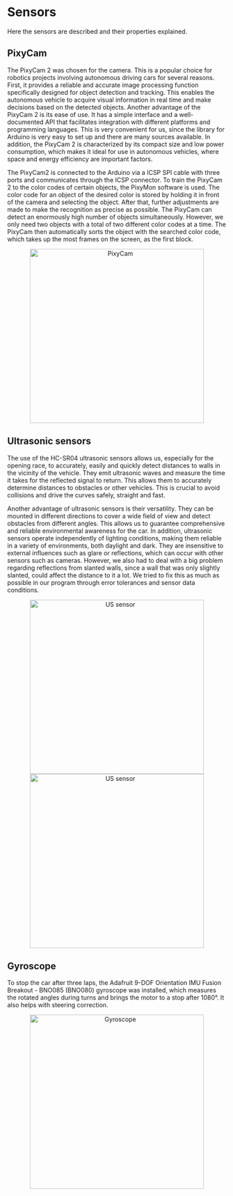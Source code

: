# Sensors
Here the sensors are described and their properties explained.
## PixyCam
The PixyCam 2 was chosen for the camera. This is a popular choice for robotics projects involving autonomous driving cars for several reasons. First, it provides a reliable and accurate image processing function specifically designed for object detection and tracking. This enables the autonomous vehicle to acquire visual information in real time and make decisions based on the detected objects.
Another advantage of the PixyCam 2 is its ease of use. It has a simple interface and a well-documented API that facilitates integration with different platforms and programming languages. This is very convenient for us, since the library for Arduino is very easy to set up and there are many sources available. In addition, the PixyCam 2 is characterized by its compact size and low power consumption, which makes it ideal for use in autonomous vehicles, where space and energy efficiency are important factors.

The PixyCam2 is connected to the Arduino via a ICSP SPI cable with three ports and communicates through the ICSP connector. To train the PixyCam 2 to the color codes of certain objects, the PixyMon software is used. The color code for an object of the desired color is stored by holding it in front of the camera and selecting the object. After that, further adjustments are made to make the recognition as precise as possible. The PixyCam can detect an enormously high number of objects simultaneously. However, we only need two objects with a total of two different color codes at a time. The PixyCam then automatically sorts the object with the searched color code, which takes up the most frames on the screen, as the first block.


<p align="center">
  <img src="https://github.com/SchroedingersBit/PfortGT-WRO/assets/109133963/eb3a5cff-a5a3-4a08-8798-f2fcd5b6ecfd" alt="PixyCam" width="400" />
</p>

## Ultrasonic sensors
The use of the HC-SR04 ultrasonic sensors allows us, especially for the opening race, to accurately, easily and quickly detect distances to walls in the vicinity of the vehicle. They emit ultrasonic waves and measure the time it takes for the reflected signal to return. This allows them to accurately determine distances to obstacles or other vehicles. This is crucial to avoid collisions and drive the curves safely, straight and fast.

Another advantage of ultrasonic sensors is their versatility. They can be mounted in different directions to cover a wide field of view and detect obstacles from different angles. This allows us to guarantee comprehensive and reliable environmental awareness for the car.
In addition, ultrasonic sensors operate independently of lighting conditions, making them reliable in a variety of environments, both daylight and dark. They are insensitive to external influences such as glare or reflections, which can occur with other sensors such as cameras. However, we also had to deal with a big problem regarding reflections from slanted walls, since a wall that was only slightly slanted, could affect the distance to it a lot. We tried to fix this as much as possible in our program through error tolerances and sensor data conditions.

<p align="center">
  <img src="https://github.com/SchroedingersBit/PfortGT-WRO/assets/109133963/676ffe3f-2a61-47e1-96a9-5eed88ad20de" alt="US sensor" width="400" />
   <img src="https://github.com/SchroedingersBit/PfortGT-WRO/assets/109133963/181f1490-14f6-43e2-95a2-e8d1b493da5a" alt="US sensor" width="400" />
</p>

## Gyroscope
To stop the car after three laps, the Adafruit 9-DOF Orientation IMU Fusion Breakout - BNO085 (BNO080) gyroscope was installed, which measures the rotated angles during turns and brings the motor to a stop after 1080°. It also helps with steering correction.

<p align="center">
  <img src="https://github.com/SchroedingersBit/PfortGT-WRO/assets/109133963/86dd095a-c874-4c95-8dc8-72763162c80c" alt="Gyroscope" width="400" />
</p>


